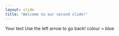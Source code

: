 ```yaml
---
layout: slide
title: "Welcome to our second slide!"
---
```

Your text
Use the left arrow to go back!
colour = blue 

